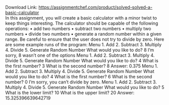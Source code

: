 Download Link: https://assignmentchef.com/product/solved-solved-a-basic-calculator
<br>
In this assignment, you will create a basic calculator with a minor twist to keep things interesting. The calculator should be capable of the following operations: • add two numbers • subtract two numbers • multiply two numbers • divide two numbers • generate a random number within a given range. Be careful to ensure that the user does not try to divide by zero. Here are some example runs of the program: Menu 1. Add 2. Subtract 3. Multiply 4. Divide 5. Generate Random Number What would you like to do? 8 I’m sorry, 8 wasn’t one of the options Menu 1. Add 2. Subtract 3. Multiply 4. Divide 5. Generate Random Number What would you like to do? 4 What is the first number? 3 What is the second number? 8 Answer: 0.375 Menu 1. Add 2. Subtract 3. Multiply 4. Divide 5. Generate Random Number What would you like to do? 4 What is the first number? 6 What is the second number? 0 I’m sorry, you can’t divide by zero. Menu 1. Add 2. Subtract 3. Multiply 4. Divide 5. Generate Random Number What would you like to do? 5 What is the lower limit? 10 What is the upper limit? 20 Answer: 15.325396639642719